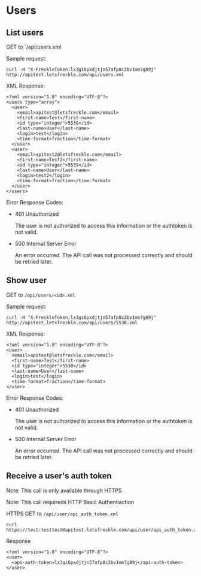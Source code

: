 ---
---
Users
=====

List users
------------------

GET to `/api/users.xml

Sample request:

    curl -H "X-FreckleToken:lx3gi6pxdjtjn57afp8c2bv1me7g89j" http://apitest.letsfreckle.com/api/users.xml

XML Response:

    <?xml version="1.0" encoding="UTF-8"?>
    <users type="array">
      <user>
        <email>apitest@letsfreckle.com</email>
        <first-name>Test</first-name>
        <id type="integer">5538</id>
        <last-name>User</last-name>
        <login>test</login>
        <time-format>fraction</time-format>
      </user>
      <user>
        <email>apitest2@letsfreckle.com</email>
        <first-name>Test2</first-name>
        <id type="integer">5539</id>
        <last-name>User</last-name>
        <login>test2</login>
        <time-format>fraction</time-format>
      </user>
    </users>

Error Response Codes:

  * 401 Unauthorized

    The user is not authorized to access this information or the authtoken is not valid.

  * 500 Internal Server Error

    An error occurred. The API call was not processed correctly and should be retried later.

Show user
----------

GET to `/api/users/<id>.xml`

Sample request:

    curl -H "X-FreckleToken:lx3gi6pxdjtjn57afp8c2bv1me7g89j" http://apitest.letsfreckle.com/api/users/5538.xml

XML Response:

    <?xml version="1.0" encoding="UTF-8"?>
    <user>
      <email>apitest@letsfreckle.com</email>
      <first-name>Test</first-name>
      <id type="integer">5538</id>
      <last-name>User</last-name>
      <login>test</login>
      <time-format>fraction</time-format>
    </user>

Error Response Codes:

  * 401 Unauthorized

    The user is not authorized to access this information or the authtoken is not valid.

  * 500 Internal Server Error

    An error occurred. The API call was not processed correctly and should be retried later.

Receive a user's auth token
---------------------------

Note: This call is only available through HTTPS

Note: This call requireds HTTP Basic Authentiaction
    
HTTPS GET to `/api/user/api_auth_token.xml`

    curl https://test:testtest@apitest.letsfreckle.com/api/user/api_auth_token.xml

Response

    <?xml version="1.0" encoding="UTF-8"?>
    <user>
      <api-auth-token>lx3gi6pxdjtjn57afp8c2bv1me7g89j</api-auth-token>
    </user>
    
